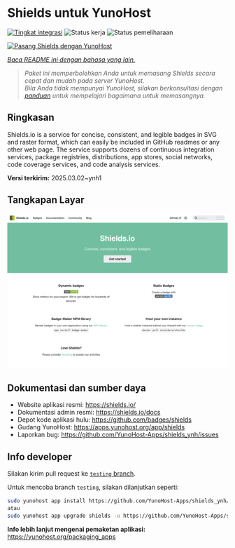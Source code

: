 <!--
N.B.: README ini dibuat secara otomatis oleh <https://github.com/YunoHost/apps/tree/master/tools/readme_generator>
Ini TIDAK boleh diedit dengan tangan.
-->

# Shields untuk YunoHost

[![Tingkat integrasi](https://apps.yunohost.org/badge/integration/shields)](https://ci-apps.yunohost.org/ci/apps/shields/)
![Status kerja](https://apps.yunohost.org/badge/state/shields)
![Status pemeliharaan](https://apps.yunohost.org/badge/maintained/shields)

[![Pasang Shields dengan YunoHost](https://install-app.yunohost.org/install-with-yunohost.svg)](https://install-app.yunohost.org/?app=shields)

*[Baca README ini dengan bahasa yang lain.](./ALL_README.md)*

> *Paket ini memperbolehkan Anda untuk memasang Shields secara cepat dan mudah pada server YunoHost.*  
> *Bila Anda tidak mempunyai YunoHost, silakan berkonsultasi dengan [panduan](https://yunohost.org/install) untuk mempelajari bagaimana untuk memasangnya.*

## Ringkasan

Shields.io is a service for concise, consistent, and legible badges in SVG and raster format, which can easily be included in GitHub readmes or any other web page. The service supports dozens of continuous integration services, package registries, distributions, app stores, social networks, code coverage services, and code analysis services.

**Versi terkirim:** 2025.03.02~ynh1

## Tangkapan Layar

![Tangkapan Layar pada Shields](./doc/screenshots/screenshot.png)

## Dokumentasi dan sumber daya

- Website aplikasi resmi: <https://shields.io/>
- Dokumentasi admin resmi: <https://shields.io/docs>
- Depot kode aplikasi hulu: <https://github.com/badges/shields>
- Gudang YunoHost: <https://apps.yunohost.org/app/shields>
- Laporkan bug: <https://github.com/YunoHost-Apps/shields_ynh/issues>

## Info developer

Silakan kirim pull request ke [`testing` branch](https://github.com/YunoHost-Apps/shields_ynh/tree/testing).

Untuk mencoba branch `testing`, silakan dilanjutkan seperti:

```bash
sudo yunohost app install https://github.com/YunoHost-Apps/shields_ynh/tree/testing --debug
atau
sudo yunohost app upgrade shields -u https://github.com/YunoHost-Apps/shields_ynh/tree/testing --debug
```

**Info lebih lanjut mengenai pemaketan aplikasi:** <https://yunohost.org/packaging_apps>
